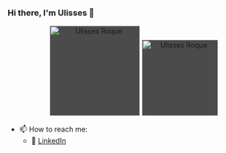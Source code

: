 ### Hi there, I'm Ulisses 👋

<p align="center">
  <img height="180"
       src="https://github-readme-stats.vercel.app/api?username=uroque&count_private=true&show_icons=true&theme=omni&hide_rank=false"
       alt="Ulisses Roque" 
       style="background: rgb(0, 0, 0) transparent; background: rgba(0, 0, 0, 0.7);">
  <img height="152em"
       src="https://github-readme-stats.vercel.app/api/top-langs/?username=uroque&layout=compact&theme=omni" 
       alt="Ulisses Roque"
       style="background: rgb(0, 0, 0) transparent; background: rgba(0, 0, 0, 0.7);" />
</p>

- 📫 How to reach me: 
     - :office: [LinkedIn](https://www.linkedin.com/in/https://www.linkedin.com/in/ulisses-roque/)


<!--
**uroque/uroque** is a ✨ _special_ ✨ repository because its `README.md` (this file) appears on your GitHub profile.

Here are some ideas to get you started:

- 🔭 I’m currently working on ...
- 🌱 I’m currently learning ...
- 👯 I’m looking to collaborate on ...
- 🤔 I’m looking for help with ...
- 💬 Ask me about ...

- 😄 Pronouns: ...
- ⚡ Fun fact: ...
-->

<!-- <p align="center"> 
  Visitor count<br>
  <img src="https://profile-counter.glitch.me/uroque/count.svg" />
</p> -->


